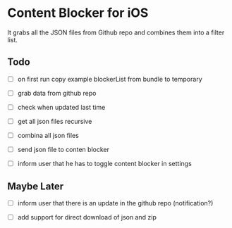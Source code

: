 # Content Blocker for iOS
It grabs all the JSON files from Github repo and combines them into a filter list.


## Todo
- [ ] on first run copy example blockerList from bundle to temporary
- [ ] grab data from github repo
- [ ] check when updated last time
- [ ] get all json files recursive
- [ ] combina all json files
- [ ] send json file to conten blocker 
- [ ] inform user that he has to toggle content blocker in settings


## Maybe Later
- [ ] inform user that there is an update in the github repo (notification?)
- [ ] add support for direct download of json and zip

